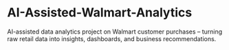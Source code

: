 # AI-Assisted-Walmart-Analytics
AI-assisted data analytics project on Walmart customer purchases – turning raw retail data into insights, dashboards, and business recommendations.
